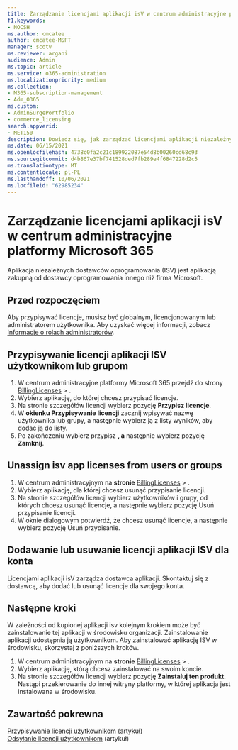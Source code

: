 ```yaml
---
title: Zarządzanie licencjami aplikacji isV w centrum administracyjne platformy Microsoft 365
f1.keywords:
- NOCSH
ms.author: cmcatee
author: cmcatee-MSFT
manager: scotv
ms.reviewer: argani
audience: Admin
ms.topic: article
ms.service: o365-administration
ms.localizationpriority: medium
ms.collection:
- M365-subscription-management
- Adm_O365
ms.custom:
- AdminSurgePortfolio
- commerce_licensing
search.appverid:
- MET150
description: Dowiedz się, jak zarządzać licencjami aplikacji niezależnych dostawców oprogramowania (ISV) w centrum administracyjne platformy Microsoft 365.
ms.date: 06/15/2021
ms.openlocfilehash: 4738c0fa2c21c189922087e54d8b00260cd68c93
ms.sourcegitcommit: d4b867e37bf741528ded7fb289e4f6847228d2c5
ms.translationtype: MT
ms.contentlocale: pl-PL
ms.lasthandoff: 10/06/2021
ms.locfileid: "62985234"
---
```

# <a name="manage-isv-app-licenses-in-the-microsoft-365-admin-center"></a>Zarządzanie licencjami aplikacji isV w centrum administracyjne platformy Microsoft 365

Aplikacja niezależnych dostawców oprogramowania (ISV) jest aplikacją zakupną od dostawcy oprogramowania innego niż firma Microsoft.

## <a name="before-you-begin"></a>Przed rozpoczęciem

Aby przypisywać licencje, musisz być globalnym, licencjonowanym lub administratorem użytkownika. Aby uzyskać więcej informacji, zobacz [Informacje o rolach administratorów](../../admin/add-users/about-admin-roles.md).

## <a name="assign-isv-app-licenses-to-users-or-groups"></a>Przypisywanie licencji aplikacji ISV użytkownikom lub grupom

1. W centrum administracyjne platformy Microsoft 365 przejdź do strony <a href="https://go.microsoft.com/fwlink/p/?linkid=842264" target="_blank">BillingLicenses</a> > .
2. Wybierz aplikację, do której chcesz przypisać licencje.
3. Na stronie szczegółów licencji wybierz pozycję **Przypisz licencje**.
4. W **okienku Przypisywanie licencji** zacznij wpisywać nazwę użytkownika lub grupy, a następnie wybierz ją z listy wyników, aby dodać ją do listy.
5. Po zakończeniu wybierz przypisz **, a** następnie wybierz pozycję **Zamknij**.

## <a name="unassign-isv-app-licenses-from-users-or-groups"></a>Unassign isv app licenses from users or groups

1. W centrum administracyjnym na **stronie** <a href="https://go.microsoft.com/fwlink/p/?linkid=842264" target="_blank">BillingLicenses</a> > .
2. Wybierz aplikację, dla której chcesz usunąć przypisanie licencji.
3. Na stronie szczegółów licencji wybierz użytkowników i grupy, od których chcesz usunąć licencje, a następnie wybierz pozycję Usuń przypisanie licencji.
4. W oknie dialogowym potwierdź, że chcesz usunąć licencje, a następnie wybierz pozycję Usuń przypisanie.

## <a name="add-or-remove-isv-app-licenses-for-your-account"></a>Dodawanie lub usuwanie licencji aplikacji ISV dla konta

Licencjami aplikacji isV zarządza dostawca aplikacji. Skontaktuj się z dostawcą, aby dodać lub usunąć licencje dla swojego konta.

## <a name="next-steps"></a>Następne kroki

W zależności od kupionej aplikacji isv kolejnym krokiem może być zainstalowanie tej aplikacji w środowisku organizacji. Zainstalowanie aplikacji udostępnia ją użytkownikom. Aby zainstalować aplikację ISV w środowisku, skorzystaj z poniższych kroków.

1. W centrum administracyjnym na **stronie** <a href="https://go.microsoft.com/fwlink/p/?linkid=842264" target="_blank">BillingLicenses</a> > .
2. Wybierz aplikację, którą chcesz zainstalować na swoim koncie.
3. Na stronie szczegółów licencji wybierz pozycję **Zainstaluj ten produkt**. Nastąpi przekierowanie do innej witryny platformy, w której aplikacja jest instalowana w środowisku.

## <a name="related-content"></a>Zawartość pokrewna

[Przypisywanie licencji użytkownikom](../../admin/manage/assign-licenses-to-users.md) (artykuł) \
[Odsyłanie licencji użytkownikom](../../admin/manage/remove-licenses-from-users.md) (artykuł)
